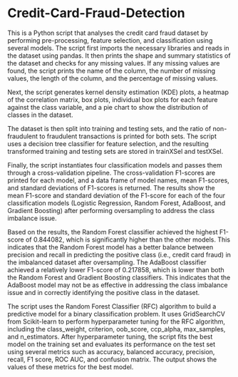 # Credit-Card-Fraud-Detection
This is a Python script that analyses the credit card fraud dataset by performing pre-processing, feature selection, and classification using several models. The script first imports the necessary libraries and reads in the dataset using pandas. It then prints the shape and summary statistics of the dataset and checks for any missing values. If any missing values are found, the script prints the name of the column, the number of missing values, the length of the column, and the percentage of missing values.

Next, the script generates kernel density estimation (KDE) plots, a heatmap of the correlation matrix, box plots, individual box plots for each feature against the class variable, and a pie chart to show the distribution of classes in the dataset. 

The dataset is then split into training and testing sets, and the ratio of non-fraudulent to fraudulent transactions is printed for both sets. The script uses a decision tree classifier for feature selection, and the resulting transformed training and testing sets are stored in trainXSel and testXSel.

Finally, the script instantiates four classification models and passes them through a cross-validation pipeline. The cross-validation F1-scores are printed for each model, and a data frame of model names, mean F1-scores, and standard deviations of F1-scores is returned. The results show the mean F1-score and standard deviation of the F1-score for each of the four classification models (Logistic Regression, Random Forest, AdaBoost, and Gradient Boosting) after performing oversampling to address the class imbalance issue.

Based on the results, the Random Forest classifier achieved the highest F1-score of 0.844082, which is significantly higher than the other models. This indicates that the Random Forest model has a better balance between precision and recall in predicting the positive class (i.e., credit card fraud) in the imbalanced dataset after oversampling. The AdaBoost classifier achieved a relatively lower F1-score of 0.217858, which is lower than both the Random Forest and Gradient Boosting classifiers. This indicates that the AdaBoost model may not be as effective in addressing the class imbalance issue and in correctly identifying the positive class in the dataset.

The script uses the Random Forest Classifier (RFC) algorithm to build a predictive model for a binary classification problem. It uses GridSearchCV from Scikit-learn to perform hyperparameter tuning for the RFC algorithm, including the class_weight, criterion, oob_score, ccp_alpha, max_samples, and n_estimators. After hyperparameter tuning, the script fits the best model on the training set and evaluates its performance on the test set using several metrics such as accuracy, balanced accuracy, precision, recall, F1 score, ROC AUC, and confusion matrix. The output shows the values of these metrics for the best model.
